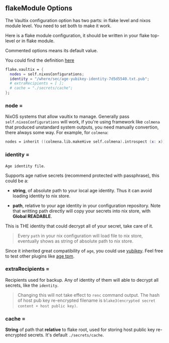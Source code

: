 ## flakeModule Options


The Vaultix configuration option has two parts: in flake level and nixos module level. You need to set both to make it work.


Here is a flake module configuration, it should be written in your flake top-level or in flake module.

Commented options means its default value.

You could find the definition [here](https://github.com/oluceps/vaultix/blob/main/flake-module.nix)

```nix
flake.vaultix = {
  nodes = self.nixosConfigurations;
  identity = "/where/sec/age-yubikey-identity-7d5d5540.txt.pub";
  # extraRecipients = [ ];
  # cache = "./secrets/cache";
};
```

### node =

NixOS systems that allow vaultix to manage. Generally pass `self.nixosConfigurations` will work, if you're using framework like `colmena` that produced unstandard system outputs, you need manually convertion, there always some way. For example, for `colmena`:

```nix
nodes = inherit ((colmena.lib.makeHive self.colmena).introspect (x: x)) nodes;
```


### identity =

`Age identity file`.

Supports age native secrets (recommend protected with passphrase), this could be a:

+ **string**, of absolute path to your local age identity. Thus it can avoid loading identity to nix store.

+ **path**, relative to your age identity in your configuration repository. Note that writting path directly will copy your secrets into nix store, with **Global READABLE**.

This is THE identity that could decrypt all of your secret, take care of it.

> Every `path` in your nix configuration will load file to nix store, eventually shows as string of absolute path to nix store.

Since it inherited great compatibility of `age`, you could use [yubikey](https://github.com/str4d/age-plugin-yubikey). Feel free to test other plugins like [age tpm](https://github.com/Foxboron/age-plugin-tpm). 



### extraRecipients =

Recipients used for backup. Any of identity of them will able to decrypt all secrets, like the `identity`.

> Changing this will not take effect to `renc` command output. The hash of host pub key re-encrypted filename is `blake3(encrypted secret content + host public key)`.

### cache =

**String** of path that **relative** to flake root, used for storing host public key
re-encrypted secrets. It's default `./secrets/cache`.
